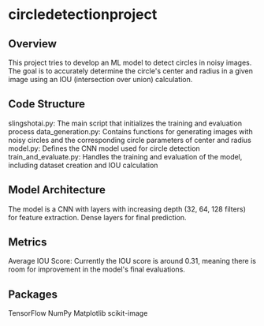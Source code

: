 # circledetectionproject


## Overview
This project tries to develop an ML model to detect circles in noisy images. The goal is to accurately determine the circle's center and radius in a given image using an IOU (intersection over union) calculation.

## Code Structure
slingshotai.py: The main script that initializes the training and evaluation process
data_generation.py: Contains functions for generating images with noisy circles and the corresponding circle parameters of center and radius
model.py: Defines the CNN model used for circle detection
train_and_evaluate.py: Handles the training and evaluation of the model, including dataset creation and IOU calculation

## Model Architecture
The model is a CNN with layers with increasing depth (32, 64, 128 filters) for feature extraction. Dense layers for final prediction.

## Metrics
Average IOU Score: Currently the IOU score is around 0.31, meaning there is room for improvement in the model's final evaluations.

## Packages
TensorFlow
NumPy
Matplotlib
scikit-image
